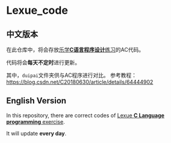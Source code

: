 # Lexue_code
## 中文版本
在此仓库中，将会存放[乐学**C语言程序设计**练习](https://lexue.bit.edu.cn/course/view.php?id=10259)的AC代码。

代码将会**每天不定时**进行更新。

其中，`duipai`文件夹供与AC程序进行对比。
参考教程：https://blog.csdn.net/C20180630/article/details/64444902

## English Version
In this repository, there are correct codes of [Lexue **C Language programming** exercise](https://lexue.bit.edu.cn/course/view.php?id=10259).

It will update **every day**.
